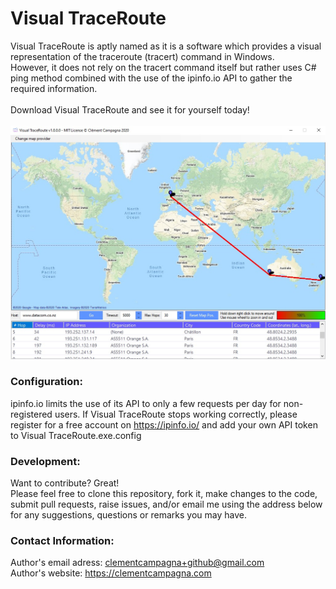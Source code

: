 # Visual TraceRoute

Visual TraceRoute is aptly named as it is a software which provides a visual representation of the traceroute (tracert) command in Windows.\
However, it does not rely on the tracert command itself but rather uses C# ping method combined with the use of the ipinfo.io API to gather the required information.\
\
Download Visual TraceRoute and see it for yourself today!\
\
[![Visual-TraceRoute-v1.0.0.0-Screenshot-1.jpg](/Visual%20TraceRoute%20v1.0.0.0%20-%20Screenshot%201.jpg)](https://github.com/clementcampagna/Visual-TraceRoute/releases/download/v1.1.0.0/Visual.TraceRoute.v1.1.0.0.zip)

### Configuration:

ipinfo.io limits the use of its API to only a few requests per day for non-registered users. If Visual TraceRoute stops working correctly, please register for a free account on https://ipinfo.io/ and add your own API token to Visual TraceRoute.exe.config

### Development:

Want to contribute? Great!\
Please feel free to clone this repository, fork it, make changes to the code, submit pull requests, raise issues, and/or email me using the address below for any suggestions, questions or remarks you may have.

### Contact Information:

Author's email adress: clementcampagna+github@gmail.com\
Author's website: https://clementcampagna.com